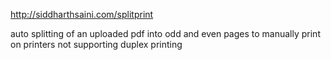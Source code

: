 http://siddharthsaini.com/splitprint

auto splitting of an uploaded pdf into odd and even pages to manually print on printers not supporting duplex printing
